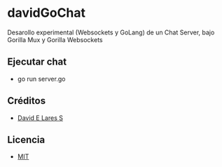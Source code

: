 # davidGoChat

Desarollo experimental (Websockets y GoLang) de un Chat Server, bajo Gorilla Mux y Gorilla Websockets


## Ejecutar chat

   - go run server.go

## Créditos
- [David E Lares S](https://twitter.com/@davidlares3)

## Licencia

- [MIT](https://opensource.org/licenses/MIT)
